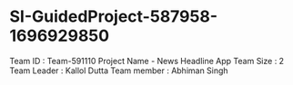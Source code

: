 # SI-GuidedProject-587958-1696929850

Team ID : Team-591110
Project Name - News Headline App
Team Size : 2
Team Leader : Kallol Dutta
Team member : Abhiman Singh
